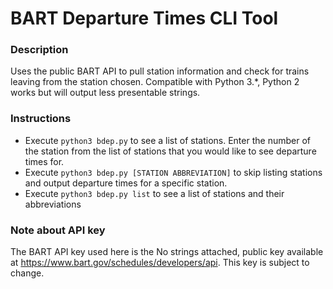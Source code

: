 # BART Departure Times CLI Tool
### Description
Uses the public BART API to pull station information and check for trains leaving from the station chosen. Compatible with Python 3.*, Python 2 works but will output less presentable strings.
### Instructions 
- Execute `python3 bdep.py` to see a list of stations. Enter the number of the station from the list of stations that you would like to see departure times for. 
- Execute `python3 bdep.py [STATION ABBREVIATION]` to skip listing stations and output departure times for a specific station. 
- Execute `python3 bdep.py list` to see a list of stations and their abbreviations
### Note about API key
The BART API key used here is the No strings attached, public key available at <https://www.bart.gov/schedules/developers/api>. This key is subject to change. 
